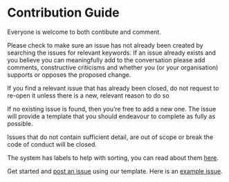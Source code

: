# Contribution Guide
Everyone is welcome to both contibute and comment.

Please check to make sure an issue has not already been created by searching the issues for relevant keywords. If an issue already exists and you believe you can meaningfully add to the conversation please add comments, constructive criticisms and whether you (or your organisation) supports or opposes the proposed change.

If you find a relevant issue that has already been closed, do not request to re-open it unless there is a new, relevant reason to do so

If no existing issue is found, then you’re free to add a new one. The issue will provide a template that you should endeavour to complete as fully as possible. 

Issues that do not contain sufficient detail, are out of scope or break the code of conduct will be closed.

The system has labels to help with sorting, you can read about them [here](label-guide.md).

Get started and [post an issue](https://github.com/OpenWebAdvocacy/OpenWebCompetitionPlatform/issues/new?assignees=&labels=&projects=&template=post-an-issue.md&title=) using our template. Here is an [example issue](https://github.com/OpenWebAdvocacy/OpenWebCompetitionPlatform/issues/1).
